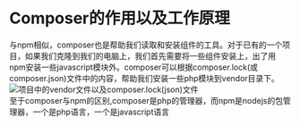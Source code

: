 # Composer的作用以及工作原理
与npm相似，composer也是帮助我们读取和安装组件的工具。对于已有的一个项目，如果我们克隆到我们的电脑上，我们首先需要将一些组件安装上，出了用npm安装一些javascript模块外。composer可以根据composer.lock(或composer.json)文件中的内容，帮助我们安装一些php模块到vendor目录下。  
![项目中的vendor文件以及composer.lock(json)文件](../photos/8.png)  
至于composer与npm的区别,composer是php的管理器，而npm是nodejs的包管理器，一个是php语言，一个是javascript语言